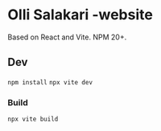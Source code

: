 # Olli Salakari -website
Based on React and Vite. NPM 20+.

## Dev

`npm install`
`npx vite dev`

### Build

`npx vite build`

